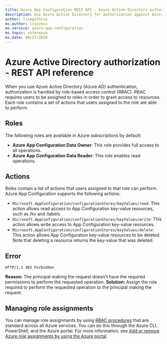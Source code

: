```yaml
---
title: Azure App Configuration REST API - Azure Active Directory authorization
description: Use Azure Active Directory for authorization against Azure App Configuration by using the REST API
author: lisaguthrie
ms.author: lcozzens
ms.service: azure-app-configuration
ms.topic: reference
ms.date: 08/17/2020
---
```


# Azure Active Directory authorization - REST API reference

When you use Azure Active Directory (Azure AD) authentication, authorization is handled by role-based access control (RBAC). RBAC requires users to be assigned to roles in order to grant access to resources. Each role contains a set of actions that users assigned to the role are able to perform.

## Roles

The following roles are available in Azure subscriptions by default:

- **Azure App Configuration Data Owner**: This role provides full access to all operations.
- **Azure App Configuration Data Reader**: This role enables read operations.

## Actions

Roles contain a list of actions that users assigned to that role can perform. Azure App Configuration supports the following actions:

- `Microsoft.AppConfiguration/configurationStores/keyValues/read`: This action allows read access to App Configuration key-value resources, such as /kv and /labels.
- `Microsoft.AppConfiguration/configurationStores/keyValues/write`: This action allows write access to App Configuration key-value resources.
- `Microsoft.AppConfiguration/configurationStores/keyValues/delete`: This action allows App Configuration key-value resources to be deleted. Note that deleting a resource returns the key-value that was deleted.

## Error

```http
HTTP/1.1 403 Forbidden
```

**Reason:** The principal making the request doesn't have the required permissions to perform the requested operation.
**Solution:** Assign the role required to perform the requested operation to the principal making the request.

## Managing role assignments

You can manage role assignments by using [RBAC procedures](https://docs.microsoft.com/azure/role-based-access-control/overview) that are standard across all Azure services. You can do this through the Azure CLI, PowerShell, and the Azure portal. For more information, see [Add or remove Azure role assignments by using the Azure portal](https://docs.microsoft.com/azure/role-based-access-control/role-assignments-portal).
